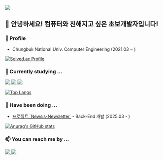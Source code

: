 <img src="https://capsule-render.vercel.app/api?type=waving&height=300&color=gradient&text=KyeongTaek's%20GitHub" />

<h2>👋 안녕하세요! 컴퓨터와 친해지고 싶은 초보개발자입니다!</h2>
<h3>👀 Profile</h3>
<ul>
  <li>Chungbuk National Univ. Computer Engineering (2021.03 ~ )</li>
</ul>

[![Solved.ac Profile](http://mazassumnida.wtf/api/v2/generate_badge?boj=lkt0210)](https://solved.ac/lkt0210/)

<h3>🌱 Currently studying ...</h3>
<a href="">
  <img src="https://img.shields.io/badge/Python-3776AB?style=flat-square&logo=Python&logoColor=white"/>
</a>
<a href="">
  <img src="https://img.shields.io/badge/django-092E20?style=flat-square&logo=django&logoColor=white"/>
</a>
<a href="">
  <img src="https://img.shields.io/badge/Docker-2496ED?style=flat-square&logo=Docker&logoColor=white"/>
</a>

﻿[![Top Langs](https://github-readme-stats.vercel.app/api/top-langs/?username=KyeongTaek&langs_count=10&layout=compact&theme=dark)](https://github.com/KyeongTaek/KyeongTaek)

<h3>🌹 Have been doing ...</h3>
<ul>
  <li><a href="https://github.com/KIMGEEK/Newsis-Newsletter">프로젝트 `Newsis-Newsletter`</a> - Back-End 개발 (2025.03 - )</li>
</ul>


[![Anurag's GitHub stats](https://github-readme-stats.vercel.app/api?username=KyeongTaek)](https://github.com/KyeongTaek/github-readme-stats)

<h3>📫 You can reach me by ... </h3>

<a href="mailto:tommyholic@naver.com">
   <img src="https://img.shields.io/badge/Email_me-2DB400?style=flat-square&logoColor=white&link=tommyholic@naver.com"/>
</a>

<a href="https://kyeongtaek.github.io">
   <img src="https://img.shields.io/badge/Blog-2b3137?style=flat-square&logoColor=white&link=https://kyeongtaek.github.io"/>
</a>

<!---
KyeongTaek/KyeongTaek is a ✨ special ✨ repository because its `README.md` (this file) appears on your GitHub profile.
You can click the Preview link to take a look at your changes.
--->
